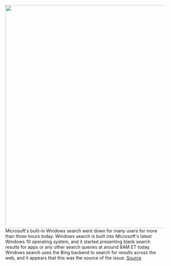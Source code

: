 <img src='https://cdn.vox-cdn.com/thumbor/KpBeGHXjEla6cFjlWxDCybuNRmg=/0x0:2040x1361/1200x800/filters:focal(857x518:1183x844)/cdn.vox-cdn.com/uploads/chorus_image/image/66255028/mswindows2_2040.0.0.jpg' width='700px' /><br/>
Microsoft's built-in Windows search went down for many users for more than three hours today. Windows search is built into Microsoft's latest Windows 10 operating system, and it started presenting blank search results for apps or any other search queries at around 8AM ET today. Windows search uses the Bing backend to search for results across the web, and it appears that this was the source of the issue.
<a href='https://www.theverge.com/2020/2/5/21124204/windows-search-down-blank-results-issues-microsoft-bing-outage'> Source <a/>